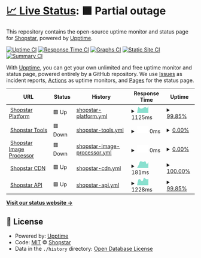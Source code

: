 # [📈 Live Status](https://status.shopstar.co.za): <!--live status--> **🟧 Partial outage**

This repository contains the open-source uptime monitor and status page for [Shopstar](https://www.shopstar.co.za), powered by [Upptime](https://github.com/upptime/upptime).

[![Uptime CI](https://github.com/shopstarco/shopstatus/workflows/Uptime%20CI/badge.svg)](https://github.com/shopstarco/shopstatus/actions?query=workflow%3A%22Uptime+CI%22)
[![Response Time CI](https://github.com/shopstarco/shopstatus/workflows/Response%20Time%20CI/badge.svg)](https://github.com/shopstarco/shopstatus/actions?query=workflow%3A%22Response+Time+CI%22)
[![Graphs CI](https://github.com/shopstarco/shopstatus/workflows/Graphs%20CI/badge.svg)](https://github.com/shopstarco/shopstatus/actions?query=workflow%3A%22Graphs+CI%22)
[![Static Site CI](https://github.com/shopstarco/shopstatus/workflows/Static%20Site%20CI/badge.svg)](https://github.com/shopstarco/shopstatus/actions?query=workflow%3A%22Static+Site+CI%22)
[![Summary CI](https://github.com/shopstarco/shopstatus/workflows/Summary%20CI/badge.svg)](https://github.com/shopstarco/shopstatus/actions?query=workflow%3A%22Summary+CI%22)

With [Upptime](https://upptime.js.org), you can get your own unlimited and free uptime monitor and status page, powered entirely by a GitHub repository. We use [Issues](https://github.com/shopstarco/shopstatus/issues) as incident reports, [Actions](https://github.com/shopstarco/shopstatus/actions) as uptime monitors, and [Pages](https://status.shopstar.co.za) for the status page.

<!--start: status pages-->
<!-- This summary is generated by Upptime (https://github.com/upptime/upptime) -->
<!-- Do not edit this manually, your changes will be overwritten -->
<!-- prettier-ignore -->
| URL | Status | History | Response Time | Uptime |
| --- | ------ | ------- | ------------- | ------ |
| <img alt="" src="https://icons.duckduckgo.com/ip3/app.shopstar.co.za.ico" height="13"> [Shopstar Platform](https://app.shopstar.co.za) | 🟩 Up | [shopstar-platform.yml](https://github.com/shopstarco/shopstatus/commits/HEAD/history/shopstar-platform.yml) | <details><summary><img alt="Response time graph" src="./graphs/shopstar-platform/response-time-week.png" height="20"> 1125ms</summary><br><a href="https://status.shopstar.co.za/history/shopstar-platform"><img alt="Response time 2824" src="https://img.shields.io/endpoint?url=https%3A%2F%2Fraw.githubusercontent.com%2Fshopstarco%2Fshopstatus%2FHEAD%2Fapi%2Fshopstar-platform%2Fresponse-time.json"></a><br><a href="https://status.shopstar.co.za/history/shopstar-platform"><img alt="24-hour response time 1417" src="https://img.shields.io/endpoint?url=https%3A%2F%2Fraw.githubusercontent.com%2Fshopstarco%2Fshopstatus%2FHEAD%2Fapi%2Fshopstar-platform%2Fresponse-time-day.json"></a><br><a href="https://status.shopstar.co.za/history/shopstar-platform"><img alt="7-day response time 1125" src="https://img.shields.io/endpoint?url=https%3A%2F%2Fraw.githubusercontent.com%2Fshopstarco%2Fshopstatus%2FHEAD%2Fapi%2Fshopstar-platform%2Fresponse-time-week.json"></a><br><a href="https://status.shopstar.co.za/history/shopstar-platform"><img alt="30-day response time 1320" src="https://img.shields.io/endpoint?url=https%3A%2F%2Fraw.githubusercontent.com%2Fshopstarco%2Fshopstatus%2FHEAD%2Fapi%2Fshopstar-platform%2Fresponse-time-month.json"></a><br><a href="https://status.shopstar.co.za/history/shopstar-platform"><img alt="1-year response time 3120" src="https://img.shields.io/endpoint?url=https%3A%2F%2Fraw.githubusercontent.com%2Fshopstarco%2Fshopstatus%2FHEAD%2Fapi%2Fshopstar-platform%2Fresponse-time-year.json"></a></details> | <details><summary><a href="https://status.shopstar.co.za/history/shopstar-platform">99.85%</a></summary><a href="https://status.shopstar.co.za/history/shopstar-platform"><img alt="All-time uptime 99.86%" src="https://img.shields.io/endpoint?url=https%3A%2F%2Fraw.githubusercontent.com%2Fshopstarco%2Fshopstatus%2FHEAD%2Fapi%2Fshopstar-platform%2Fuptime.json"></a><br><a href="https://status.shopstar.co.za/history/shopstar-platform"><img alt="24-hour uptime 100.00%" src="https://img.shields.io/endpoint?url=https%3A%2F%2Fraw.githubusercontent.com%2Fshopstarco%2Fshopstatus%2FHEAD%2Fapi%2Fshopstar-platform%2Fuptime-day.json"></a><br><a href="https://status.shopstar.co.za/history/shopstar-platform"><img alt="7-day uptime 99.85%" src="https://img.shields.io/endpoint?url=https%3A%2F%2Fraw.githubusercontent.com%2Fshopstarco%2Fshopstatus%2FHEAD%2Fapi%2Fshopstar-platform%2Fuptime-week.json"></a><br><a href="https://status.shopstar.co.za/history/shopstar-platform"><img alt="30-day uptime 99.96%" src="https://img.shields.io/endpoint?url=https%3A%2F%2Fraw.githubusercontent.com%2Fshopstarco%2Fshopstatus%2FHEAD%2Fapi%2Fshopstar-platform%2Fuptime-month.json"></a><br><a href="https://status.shopstar.co.za/history/shopstar-platform"><img alt="1-year uptime 99.87%" src="https://img.shields.io/endpoint?url=https%3A%2F%2Fraw.githubusercontent.com%2Fshopstarco%2Fshopstatus%2FHEAD%2Fapi%2Fshopstar-platform%2Fuptime-year.json"></a></details>
| <img alt="" src="https://icons.duckduckgo.com/ip3/tools.shopstar.co.za.ico" height="13"> [Shopstar Tools](https://tools.shopstar.co.za) | 🟥 Down | [shopstar-tools.yml](https://github.com/shopstarco/shopstatus/commits/HEAD/history/shopstar-tools.yml) | <details><summary><img alt="Response time graph" src="./graphs/shopstar-tools/response-time-week.png" height="20"> 0ms</summary><br><a href="https://status.shopstar.co.za/history/shopstar-tools"><img alt="Response time 654" src="https://img.shields.io/endpoint?url=https%3A%2F%2Fraw.githubusercontent.com%2Fshopstarco%2Fshopstatus%2FHEAD%2Fapi%2Fshopstar-tools%2Fresponse-time.json"></a><br><a href="https://status.shopstar.co.za/history/shopstar-tools"><img alt="24-hour response time 0" src="https://img.shields.io/endpoint?url=https%3A%2F%2Fraw.githubusercontent.com%2Fshopstarco%2Fshopstatus%2FHEAD%2Fapi%2Fshopstar-tools%2Fresponse-time-day.json"></a><br><a href="https://status.shopstar.co.za/history/shopstar-tools"><img alt="7-day response time 0" src="https://img.shields.io/endpoint?url=https%3A%2F%2Fraw.githubusercontent.com%2Fshopstarco%2Fshopstatus%2FHEAD%2Fapi%2Fshopstar-tools%2Fresponse-time-week.json"></a><br><a href="https://status.shopstar.co.za/history/shopstar-tools"><img alt="30-day response time 0" src="https://img.shields.io/endpoint?url=https%3A%2F%2Fraw.githubusercontent.com%2Fshopstarco%2Fshopstatus%2FHEAD%2Fapi%2Fshopstar-tools%2Fresponse-time-month.json"></a><br><a href="https://status.shopstar.co.za/history/shopstar-tools"><img alt="1-year response time 658" src="https://img.shields.io/endpoint?url=https%3A%2F%2Fraw.githubusercontent.com%2Fshopstarco%2Fshopstatus%2FHEAD%2Fapi%2Fshopstar-tools%2Fresponse-time-year.json"></a></details> | <details><summary><a href="https://status.shopstar.co.za/history/shopstar-tools">0.00%</a></summary><a href="https://status.shopstar.co.za/history/shopstar-tools"><img alt="All-time uptime 90.80%" src="https://img.shields.io/endpoint?url=https%3A%2F%2Fraw.githubusercontent.com%2Fshopstarco%2Fshopstatus%2FHEAD%2Fapi%2Fshopstar-tools%2Fuptime.json"></a><br><a href="https://status.shopstar.co.za/history/shopstar-tools"><img alt="24-hour uptime 0.00%" src="https://img.shields.io/endpoint?url=https%3A%2F%2Fraw.githubusercontent.com%2Fshopstarco%2Fshopstatus%2FHEAD%2Fapi%2Fshopstar-tools%2Fuptime-day.json"></a><br><a href="https://status.shopstar.co.za/history/shopstar-tools"><img alt="7-day uptime 0.00%" src="https://img.shields.io/endpoint?url=https%3A%2F%2Fraw.githubusercontent.com%2Fshopstarco%2Fshopstatus%2FHEAD%2Fapi%2Fshopstar-tools%2Fuptime-week.json"></a><br><a href="https://status.shopstar.co.za/history/shopstar-tools"><img alt="30-day uptime 0.00%" src="https://img.shields.io/endpoint?url=https%3A%2F%2Fraw.githubusercontent.com%2Fshopstarco%2Fshopstatus%2FHEAD%2Fapi%2Fshopstar-tools%2Fuptime-month.json"></a><br><a href="https://status.shopstar.co.za/history/shopstar-tools"><img alt="1-year uptime 81.69%" src="https://img.shields.io/endpoint?url=https%3A%2F%2Fraw.githubusercontent.com%2Fshopstarco%2Fshopstatus%2FHEAD%2Fapi%2Fshopstar-tools%2Fuptime-year.json"></a></details>
| <img alt="" src="https://icons.duckduckgo.com/ip3/imgpro.shopstar.co.za.ico" height="13"> [Shopstar Image Processor](https://imgpro.shopstar.co.za/) | 🟥 Down | [shopstar-image-processor.yml](https://github.com/shopstarco/shopstatus/commits/HEAD/history/shopstar-image-processor.yml) | <details><summary><img alt="Response time graph" src="./graphs/shopstar-image-processor/response-time-week.png" height="20"> 0ms</summary><br><a href="https://status.shopstar.co.za/history/shopstar-image-processor"><img alt="Response time 572" src="https://img.shields.io/endpoint?url=https%3A%2F%2Fraw.githubusercontent.com%2Fshopstarco%2Fshopstatus%2FHEAD%2Fapi%2Fshopstar-image-processor%2Fresponse-time.json"></a><br><a href="https://status.shopstar.co.za/history/shopstar-image-processor"><img alt="24-hour response time 0" src="https://img.shields.io/endpoint?url=https%3A%2F%2Fraw.githubusercontent.com%2Fshopstarco%2Fshopstatus%2FHEAD%2Fapi%2Fshopstar-image-processor%2Fresponse-time-day.json"></a><br><a href="https://status.shopstar.co.za/history/shopstar-image-processor"><img alt="7-day response time 0" src="https://img.shields.io/endpoint?url=https%3A%2F%2Fraw.githubusercontent.com%2Fshopstarco%2Fshopstatus%2FHEAD%2Fapi%2Fshopstar-image-processor%2Fresponse-time-week.json"></a><br><a href="https://status.shopstar.co.za/history/shopstar-image-processor"><img alt="30-day response time 0" src="https://img.shields.io/endpoint?url=https%3A%2F%2Fraw.githubusercontent.com%2Fshopstarco%2Fshopstatus%2FHEAD%2Fapi%2Fshopstar-image-processor%2Fresponse-time-month.json"></a><br><a href="https://status.shopstar.co.za/history/shopstar-image-processor"><img alt="1-year response time 598" src="https://img.shields.io/endpoint?url=https%3A%2F%2Fraw.githubusercontent.com%2Fshopstarco%2Fshopstatus%2FHEAD%2Fapi%2Fshopstar-image-processor%2Fresponse-time-year.json"></a></details> | <details><summary><a href="https://status.shopstar.co.za/history/shopstar-image-processor">0.00%</a></summary><a href="https://status.shopstar.co.za/history/shopstar-image-processor"><img alt="All-time uptime 90.80%" src="https://img.shields.io/endpoint?url=https%3A%2F%2Fraw.githubusercontent.com%2Fshopstarco%2Fshopstatus%2FHEAD%2Fapi%2Fshopstar-image-processor%2Fuptime.json"></a><br><a href="https://status.shopstar.co.za/history/shopstar-image-processor"><img alt="24-hour uptime 0.00%" src="https://img.shields.io/endpoint?url=https%3A%2F%2Fraw.githubusercontent.com%2Fshopstarco%2Fshopstatus%2FHEAD%2Fapi%2Fshopstar-image-processor%2Fuptime-day.json"></a><br><a href="https://status.shopstar.co.za/history/shopstar-image-processor"><img alt="7-day uptime 0.00%" src="https://img.shields.io/endpoint?url=https%3A%2F%2Fraw.githubusercontent.com%2Fshopstarco%2Fshopstatus%2FHEAD%2Fapi%2Fshopstar-image-processor%2Fuptime-week.json"></a><br><a href="https://status.shopstar.co.za/history/shopstar-image-processor"><img alt="30-day uptime 0.00%" src="https://img.shields.io/endpoint?url=https%3A%2F%2Fraw.githubusercontent.com%2Fshopstarco%2Fshopstatus%2FHEAD%2Fapi%2Fshopstar-image-processor%2Fuptime-month.json"></a><br><a href="https://status.shopstar.co.za/history/shopstar-image-processor"><img alt="1-year uptime 81.69%" src="https://img.shields.io/endpoint?url=https%3A%2F%2Fraw.githubusercontent.com%2Fshopstarco%2Fshopstatus%2FHEAD%2Fapi%2Fshopstar-image-processor%2Fuptime-year.json"></a></details>
| <img alt="" src="https://icons.duckduckgo.com/ip3/cdn2.shopstar.co.za.ico" height="13"> [Shopstar CDN](https://cdn2.shopstar.co.za/DevnnSl7qd2utisbU05pMugSOw3yH-pE1TMA91CIlgc/rs:fill:540:540:1/plain/https://assets.shopstar.co.za/uploads/product_image/product_image/display_a5403f09-ec11-4e0f-b5b3-c42a9b682d52.jpg) | 🟩 Up | [shopstar-cdn.yml](https://github.com/shopstarco/shopstatus/commits/HEAD/history/shopstar-cdn.yml) | <details><summary><img alt="Response time graph" src="./graphs/shopstar-cdn/response-time-week.png" height="20"> 181ms</summary><br><a href="https://status.shopstar.co.za/history/shopstar-cdn"><img alt="Response time 219" src="https://img.shields.io/endpoint?url=https%3A%2F%2Fraw.githubusercontent.com%2Fshopstarco%2Fshopstatus%2FHEAD%2Fapi%2Fshopstar-cdn%2Fresponse-time.json"></a><br><a href="https://status.shopstar.co.za/history/shopstar-cdn"><img alt="24-hour response time 190" src="https://img.shields.io/endpoint?url=https%3A%2F%2Fraw.githubusercontent.com%2Fshopstarco%2Fshopstatus%2FHEAD%2Fapi%2Fshopstar-cdn%2Fresponse-time-day.json"></a><br><a href="https://status.shopstar.co.za/history/shopstar-cdn"><img alt="7-day response time 181" src="https://img.shields.io/endpoint?url=https%3A%2F%2Fraw.githubusercontent.com%2Fshopstarco%2Fshopstatus%2FHEAD%2Fapi%2Fshopstar-cdn%2Fresponse-time-week.json"></a><br><a href="https://status.shopstar.co.za/history/shopstar-cdn"><img alt="30-day response time 249" src="https://img.shields.io/endpoint?url=https%3A%2F%2Fraw.githubusercontent.com%2Fshopstarco%2Fshopstatus%2FHEAD%2Fapi%2Fshopstar-cdn%2Fresponse-time-month.json"></a><br><a href="https://status.shopstar.co.za/history/shopstar-cdn"><img alt="1-year response time 232" src="https://img.shields.io/endpoint?url=https%3A%2F%2Fraw.githubusercontent.com%2Fshopstarco%2Fshopstatus%2FHEAD%2Fapi%2Fshopstar-cdn%2Fresponse-time-year.json"></a></details> | <details><summary><a href="https://status.shopstar.co.za/history/shopstar-cdn">100.00%</a></summary><a href="https://status.shopstar.co.za/history/shopstar-cdn"><img alt="All-time uptime 99.96%" src="https://img.shields.io/endpoint?url=https%3A%2F%2Fraw.githubusercontent.com%2Fshopstarco%2Fshopstatus%2FHEAD%2Fapi%2Fshopstar-cdn%2Fuptime.json"></a><br><a href="https://status.shopstar.co.za/history/shopstar-cdn"><img alt="24-hour uptime 100.00%" src="https://img.shields.io/endpoint?url=https%3A%2F%2Fraw.githubusercontent.com%2Fshopstarco%2Fshopstatus%2FHEAD%2Fapi%2Fshopstar-cdn%2Fuptime-day.json"></a><br><a href="https://status.shopstar.co.za/history/shopstar-cdn"><img alt="7-day uptime 100.00%" src="https://img.shields.io/endpoint?url=https%3A%2F%2Fraw.githubusercontent.com%2Fshopstarco%2Fshopstatus%2FHEAD%2Fapi%2Fshopstar-cdn%2Fuptime-week.json"></a><br><a href="https://status.shopstar.co.za/history/shopstar-cdn"><img alt="30-day uptime 100.00%" src="https://img.shields.io/endpoint?url=https%3A%2F%2Fraw.githubusercontent.com%2Fshopstarco%2Fshopstatus%2FHEAD%2Fapi%2Fshopstar-cdn%2Fuptime-month.json"></a><br><a href="https://status.shopstar.co.za/history/shopstar-cdn"><img alt="1-year uptime 100.00%" src="https://img.shields.io/endpoint?url=https%3A%2F%2Fraw.githubusercontent.com%2Fshopstarco%2Fshopstatus%2FHEAD%2Fapi%2Fshopstar-cdn%2Fuptime-year.json"></a></details>
| <img alt="" src="https://icons.duckduckgo.com/ip3/api.shopstar.co.za.ico" height="13"> [Shopstar API](https://api.shopstar.co.za/) | 🟩 Up | [shopstar-api.yml](https://github.com/shopstarco/shopstatus/commits/HEAD/history/shopstar-api.yml) | <details><summary><img alt="Response time graph" src="./graphs/shopstar-api/response-time-week.png" height="20"> 1228ms</summary><br><a href="https://status.shopstar.co.za/history/shopstar-api"><img alt="Response time 1568" src="https://img.shields.io/endpoint?url=https%3A%2F%2Fraw.githubusercontent.com%2Fshopstarco%2Fshopstatus%2FHEAD%2Fapi%2Fshopstar-api%2Fresponse-time.json"></a><br><a href="https://status.shopstar.co.za/history/shopstar-api"><img alt="24-hour response time 1323" src="https://img.shields.io/endpoint?url=https%3A%2F%2Fraw.githubusercontent.com%2Fshopstarco%2Fshopstatus%2FHEAD%2Fapi%2Fshopstar-api%2Fresponse-time-day.json"></a><br><a href="https://status.shopstar.co.za/history/shopstar-api"><img alt="7-day response time 1228" src="https://img.shields.io/endpoint?url=https%3A%2F%2Fraw.githubusercontent.com%2Fshopstarco%2Fshopstatus%2FHEAD%2Fapi%2Fshopstar-api%2Fresponse-time-week.json"></a><br><a href="https://status.shopstar.co.za/history/shopstar-api"><img alt="30-day response time 1182" src="https://img.shields.io/endpoint?url=https%3A%2F%2Fraw.githubusercontent.com%2Fshopstarco%2Fshopstatus%2FHEAD%2Fapi%2Fshopstar-api%2Fresponse-time-month.json"></a><br><a href="https://status.shopstar.co.za/history/shopstar-api"><img alt="1-year response time 1586" src="https://img.shields.io/endpoint?url=https%3A%2F%2Fraw.githubusercontent.com%2Fshopstarco%2Fshopstatus%2FHEAD%2Fapi%2Fshopstar-api%2Fresponse-time-year.json"></a></details> | <details><summary><a href="https://status.shopstar.co.za/history/shopstar-api">99.85%</a></summary><a href="https://status.shopstar.co.za/history/shopstar-api"><img alt="All-time uptime 99.87%" src="https://img.shields.io/endpoint?url=https%3A%2F%2Fraw.githubusercontent.com%2Fshopstarco%2Fshopstatus%2FHEAD%2Fapi%2Fshopstar-api%2Fuptime.json"></a><br><a href="https://status.shopstar.co.za/history/shopstar-api"><img alt="24-hour uptime 100.00%" src="https://img.shields.io/endpoint?url=https%3A%2F%2Fraw.githubusercontent.com%2Fshopstarco%2Fshopstatus%2FHEAD%2Fapi%2Fshopstar-api%2Fuptime-day.json"></a><br><a href="https://status.shopstar.co.za/history/shopstar-api"><img alt="7-day uptime 99.85%" src="https://img.shields.io/endpoint?url=https%3A%2F%2Fraw.githubusercontent.com%2Fshopstarco%2Fshopstatus%2FHEAD%2Fapi%2Fshopstar-api%2Fuptime-week.json"></a><br><a href="https://status.shopstar.co.za/history/shopstar-api"><img alt="30-day uptime 99.96%" src="https://img.shields.io/endpoint?url=https%3A%2F%2Fraw.githubusercontent.com%2Fshopstarco%2Fshopstatus%2FHEAD%2Fapi%2Fshopstar-api%2Fuptime-month.json"></a><br><a href="https://status.shopstar.co.za/history/shopstar-api"><img alt="1-year uptime 99.88%" src="https://img.shields.io/endpoint?url=https%3A%2F%2Fraw.githubusercontent.com%2Fshopstarco%2Fshopstatus%2FHEAD%2Fapi%2Fshopstar-api%2Fuptime-year.json"></a></details>

<!--end: status pages-->

[**Visit our status website →**](https://status.shopstar.co.za)

## 📄 License

- Powered by: [Upptime](https://github.com/upptime/upptime)
- Code: [MIT](./LICENSE) © [Shopstar](https://www.shopstar.co.za)
- Data in the `./history` directory: [Open Database License](https://opendatacommons.org/licenses/odbl/1-0/)
